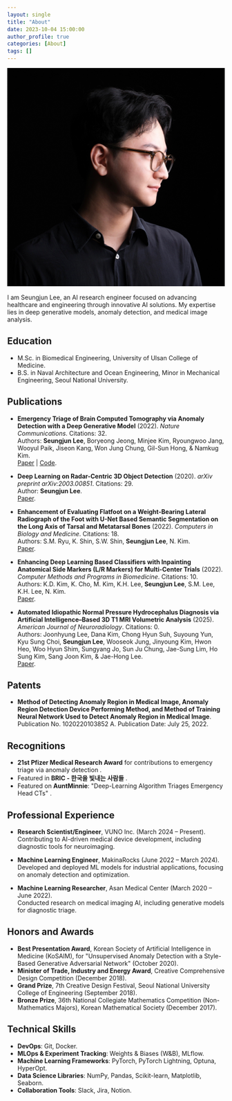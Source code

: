 ```yaml
---
layout: single
title: "About"
date: 2023-10-04 15:00:00
author_profile: true
categories: [About]
tags: []
---
```


![Profile photo of Seungjun Lee](/assets/images/about/profile.jpg)

I am Seungjun Lee, an AI research engineer focused on advancing healthcare and engineering through innovative AI solutions. My expertise lies in deep generative models, anomaly detection, and medical image analysis.

## Education

- M.Sc. in Biomedical Engineering, University of Ulsan College of Medicine.
- B.S. in Naval Architecture and Ocean Engineering, Minor in Mechanical Engineering, Seoul National University.

## Publications

- **Emergency Triage of Brain Computed Tomography via Anomaly Detection with a Deep Generative Model** (2022). *Nature Communications*. Citations: 32.  
  Authors: **Seungjun Lee**, Boryeong Jeong, Minjee Kim, Ryoungwoo Jang, Wooyul Paik, Jiseon Kang, Won Jung Chung, Gil-Sun Hong, & Namkug Kim.  
  [Paper](https://www.nature.com/articles/s41467-022-31808-0) | [Code](https://github.com/seungjunlee96/emergency-triage-of-brain-computed-tomography-via-anomaly-detection-with-a-deep-generative-model).

- **Deep Learning on Radar-Centric 3D Object Detection** (2020). *arXiv preprint arXiv:2003.00851*. Citations: 29.  
  Author: **Seungjun Lee**.  
  [Paper](https://arxiv.org/abs/2003.00851).

- **Enhancement of Evaluating Flatfoot on a Weight-Bearing Lateral Radiograph of the Foot with U-Net Based Semantic Segmentation on the Long Axis of Tarsal and Metatarsal Bones** (2022). *Computers in Biology and Medicine*. Citations: 18.  
  Authors: S.M. Ryu, K. Shin, S.W. Shin, **Seungjun Lee**, N. Kim.  
  [Paper](https://www.sciencedirect.com/science/article/pii/S0010482522000906).

- **Enhancing Deep Learning Based Classifiers with Inpainting Anatomical Side Markers (L/R Markers) for Multi-Center Trials** (2022). *Computer Methods and Programs in Biomedicine*. Citations: 10.  
  Authors: K.D. Kim, K. Cho, M. Kim, K.H. Lee, **Seungjun Lee**, S.M. Lee, K.H. Lee, N. Kim.  
  [Paper](https://www.sciencedirect.com/science/article/pii/S0169260722000906).

- **Automated Idiopathic Normal Pressure Hydrocephalus Diagnosis via Artificial Intelligence–Based 3D T1 MRI Volumetric Analysis** (2025). *American Journal of Neuroradiology*. Citations: 0.  
  Authors: Joonhyung Lee, Dana Kim, Chong Hyun Suh, Suyoung Yun, Kyu Sung Choi, **Seungjun Lee**, Wooseok Jung, Jinyoung Kim, Hwon Heo, Woo Hyun Shim, Sungyang Jo, Sun Ju Chung, Jae-Sung Lim, Ho Sung Kim, Sang Joon Kim, & Jae-Hong Lee.  
  [Paper](https://www.ajnr.org/content/early/2025/01/02/ajnr.A8489).

## Patents

- **Method of Detecting Anomaly Region in Medical Image, Anomaly Region Detection Device Performing Method, and Method of Training Neural Network Used to Detect Anomaly Region in Medical Image**.  
  Publication No. 1020220103852 A. Publication Date: July 25, 2022.

## Recognitions

- **21st Pfizer Medical Research Award** for contributions to emergency triage via anomaly detection [](https://www.medifonews.com/news/article.html?no=182863).
- Featured in **BRIC - 한국을 빛내는 사람들** [](https://www.ibric.org/bric/hanbitsa/han-interview.do?mode=view&id=78947&authorId=38395#!/list).
- Featured on **AuntMinnie**: "Deep-Learning Algorithm Triages Emergency Head CTs" [](https://www.auntminnie.com/index.aspx?sec=road&sub=aic_2021&pag=dis&itemId=133994).

## Professional Experience

- **Research Scientist/Engineer**, VUNO Inc. (March 2024 – Present).  
  Contributing to AI-driven medical device development, including diagnostic tools for neuroimaging.

- **Machine Learning Engineer**, MakinaRocks (June 2022 – March 2024).  
  Developed and deployed ML models for industrial applications, focusing on anomaly detection and optimization.

- **Machine Learning Researcher**, Asan Medical Center (March 2020 – June 2022).  
  Conducted research on medical imaging AI, including generative models for diagnostic triage.

## Honors and Awards

- **Best Presentation Award**, Korean Society of Artificial Intelligence in Medicine (KoSAIM), for "Unsupervised Anomaly Detection with a Style-Based Generative Adversarial Network" (October 2020).
- **Minister of Trade, Industry and Energy Award**, Creative Comprehensive Design Competition (December 2018).
- **Grand Prize**, 7th Creative Design Festival, Seoul National University College of Engineering (September 2018).
- **Bronze Prize**, 36th National Collegiate Mathematics Competition (Non-Mathematics Majors), Korean Mathematical Society (December 2017).

## Technical Skills

- **DevOps**: Git, Docker.
- **MLOps & Experiment Tracking**: Weights & Biases (W&B), MLflow.
- **Machine Learning Frameworks**: PyTorch, PyTorch Lightning, Optuna, HyperOpt.
- **Data Science Libraries**: NumPy, Pandas, Scikit-learn, Matplotlib, Seaborn.
- **Collaboration Tools**: Slack, Jira, Notion.